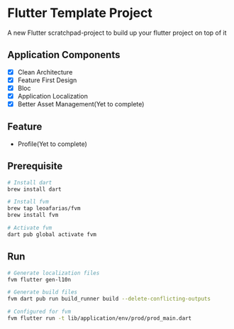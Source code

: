 # Flutter Template Project

A new Flutter scratchpad-project to build up your flutter project on top of it

## Application Components

- [x] Clean Architecture
- [x] Feature First Design
- [x] Bloc
- [x] Application Localization
- [x] Better Asset Management(Yet to complete)

## Feature

- Profile(Yet to complete)

## Prerequisite
```bash
# Install dart
brew install dart

# Install fvm
brew tap leoafarias/fvm
brew install fvm

# Activate fvm
dart pub global activate fvm
```

## Run 

```bash
# Generate localization files
fvm flutter gen-l10n

# Generate build files
fvm dart pub run build_runner build --delete-conflicting-outputs

# Configured for fvm
fvm flutter run -t lib/application/env/prod/prod_main.dart
```

